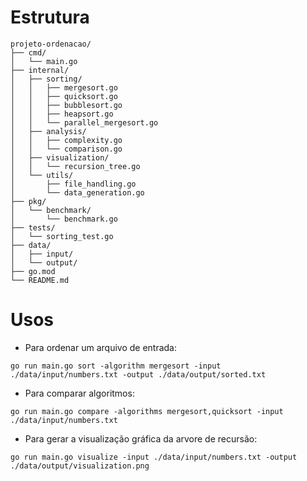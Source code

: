# Estrutura

```shell
projeto-ordenacao/
├── cmd/
│   └── main.go
├── internal/
│   ├── sorting/
│   │   ├── mergesort.go
│   │   ├── quicksort.go
│   │   ├── bubblesort.go
│   │   ├── heapsort.go
│   │   └── parallel_mergesort.go
│   ├── analysis/
│   │   ├── complexity.go
│   │   └── comparison.go
│   ├── visualization/
│   │   └── recursion_tree.go
│   └── utils/
│       ├── file_handling.go
│       └── data_generation.go
├── pkg/
│   └── benchmark/
│       └── benchmark.go
├── tests/
│   └── sorting_test.go
├── data/
│   ├── input/
│   └── output/
├── go.mod
└── README.md
```

# Usos

- Para ordenar um arquivo de entrada:

```shell
go run main.go sort -algorithm mergesort -input ./data/input/numbers.txt -output ./data/output/sorted.txt
```

- Para comparar algoritmos:

```shell
go run main.go compare -algorithms mergesort,quicksort -input ./data/input/numbers.txt
```

- Para gerar a visualização gráfica da arvore de recursão:

```shell
go run main.go visualize -input ./data/input/numbers.txt -output ./data/output/visualization.png
```
